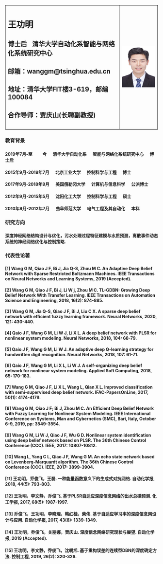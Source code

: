 <table border="1">
  <tr>
    <td width="75%">
      <h1>王功明</h1>
      <h2><p><b>博士后&nbsp;&nbsp;&nbsp;清华大学自动化系智能与网络化系统研究中心</b></p><h2>
      <h2><p><b>邮箱：wanggm@tsinghua.edu.cn</b></p><h2>
      <h2><p><b>地址：清华大学FIT楼3-619，邮编100084</b></p><h2>
      <h2><p><b>合作导师：贾庆山(长聘副教授)</b></p><h2>
    </td>
    <td width="25%">
      <img src="https://github.com/wanggmtsinghua/wanggmtsinghua.github.io/raw/master/Gongming.jpg" width="100%"> 
    </td>
  </tr>
</table>

<h3>教育背景<h3>
  
<h4>2019年7月-至&nbsp;&nbsp;&nbsp;&nbsp;&nbsp;&nbsp;&nbsp;&nbsp;&nbsp;&nbsp;今&nbsp;&nbsp;&nbsp;&nbsp;&nbsp;&nbsp;清华大学自动化系&nbsp;&nbsp;&nbsp;&nbsp;&nbsp;&nbsp;智能与网络化系统研究中心&nbsp;&nbsp;&nbsp;&nbsp;&nbsp;&nbsp;博士后<h4>
  
<h4>2015年9月-2019年7月&nbsp;&nbsp;&nbsp;&nbsp;&nbsp;&nbsp;北京工业大学&nbsp;&nbsp;&nbsp;&nbsp;&nbsp;&nbsp;控制科学与工程&nbsp;&nbsp;&nbsp;&nbsp;&nbsp;&nbsp;博士<h4>
  
<h4>2017年9月-2018年9月&nbsp;&nbsp;&nbsp;&nbsp;&nbsp;&nbsp;美国俄勒冈大学&nbsp;&nbsp;&nbsp;&nbsp;&nbsp;&nbsp;计算机与信息科学&nbsp;&nbsp;&nbsp;&nbsp;&nbsp;&nbsp;公派博士<h4>

<h4>2012年9月-2015年5月&nbsp;&nbsp;&nbsp;&nbsp;&nbsp;&nbsp;沈阳化工大学&nbsp;&nbsp;&nbsp;&nbsp;&nbsp;&nbsp;控制科学与工程&nbsp;&nbsp;&nbsp;&nbsp;&nbsp;&nbsp;硕士<h4>

<h4>2010年9月-2012年7月&nbsp;&nbsp;&nbsp;&nbsp;&nbsp;&nbsp;曲阜师范大学&nbsp;&nbsp;&nbsp;&nbsp;&nbsp;&nbsp;电气工程及其自动化&nbsp;&nbsp;&nbsp;&nbsp;&nbsp;&nbsp;本科<h4>

<h3>研究方向<h3>
  
<h4>深度神经网络结构设计与优化，污水处理过程特征建模与水质预测，离散事件动态系统的神经网络优化与控制策略.<h4>

<h3>代表性论著<h3>
  
<h4>[1] Wang G M, Qiao J F, Bi J, Jia Q-S, Zhou M C. An Adaptive Deep Belief Network with Sparse Restricted Boltzmann Machines. IEEE Transactions on Neural Networks and Learning Systems, 2019 (Accepted).<h4>
  
<h4>[2] Wang G M, Qiao J F, Bi J, Li W j, Zhou M C. TL-GDBN: Growing Deep Belief Network With Transfer Learning. IEEE Transactions on Automation Science and Engineering, 2018, 16(2): 874-885. <h4>
  
<h4>[3] Wang G M, Jia Q-S, Qiao J F, Bi J, Liu C X. A sparse deep belief network with efficient fuzzy learning framework. Neural Networks, 2020, 121: 430-440.<h4>
  
<h4>[4] Qaio J F, Wang G M, Li W J, Li X L. A deep belief network with PLSR for nonlinear system modeling. Neural Networks, 2018, 104: 68-79.<h4>
  
<h4>[5] Qaio J F, Wang G M, Li W J. An adaptive deep Q-learning strategy for handwritten digit recognition. Neural Networks, 2018, 107: 61-71.<h4>
  
<h4>[6] Qaio J F, Wang G M, Li X L, Li W J. A self-organizing deep belief network for nonlinear system modeling. Applied Soft Computing, 2018, 65: 170-183.<h4>
  
<h4>[7] Wang G M, Qiao J F, Li X L, Wang L, Qian X L. Improved classification with semi-supervised deep belief network. IFAC-PapersOnLine, 2017, 50(1): 4174-4179.<h4>
  
<h4>[8] Wang G M, Qiao J F; Bi J, Zhou M C. An Efficient Deep Belief Network with Fuzzy Learning for Nonlinear System Modeling. IEEE International Conference on Systems, Man and Cybernetics (SMC), Bari, Italy, October 6-9, 2019, pp: 3549-3554.<h4>
  
<h4>[9] Wang G M, Li W J, Qiao J F, Wu G D. Nonlinear system identification using deep belief network based on PLSR. The 36th Chinese Control Conference (CCC). IEEE, 2017: 10807-10812.<h4>
  
<h4>[10] Wang L, Yang C L, Qiao J F, Wang G M. An echo state network based on Levenberg-Marquardt algorithm. The 36th Chinese Control Conference (CCC). IEEE, 2017: 3899-3904.<h4>
  
<h4>[11] 王功明，乔俊飞，王磊. 一种能量函数意义下的生成式对抗网络. 自动化学报, 2018, 44(5): 793-803.<h4>
  
<h4>[12] 王功明，李文静，乔俊飞. 基于PLSR自适应深度信念网络的出水总磷预测. 化工学报, 2017, 68(5): 1987-1997.<h4>
  
<h4>[13] 乔俊飞，王功明，李晓理，韩红桂，柴伟. 基于自适应学习率的深度信念网设计与应用. 自动化学报, 2017, 43(8): 1339-1349.<h4>
  
<h4>[14] 王功明，乔俊飞，关丽娜，贾庆山. 深度信念网络研究现状与展望. 自动化学报, 2019 (Accepted).<h4>
  
<h4>[15] 王功明，李文静，乔俊飞，沈朝旭. 基于重构误差的连续型DBN的深度确定方法. 控制工程, 2019, 26(2): 320-326. <h4>
